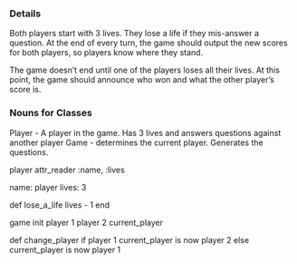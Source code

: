 ### Details

Both players start with 3 lives. They lose a life if they mis-answer a question. At the end of every turn, the game should output the new scores for both players, so players know where they stand.

The game doesn’t end until one of the players loses all their lives. At this point, the game should announce who won and what the other player’s score is.

### Nouns for Classes

Player  - A player in the game. Has 3 lives and answers questions against another player
Game - determines the current player. Generates the questions.


player 
  attr_reader :name, :lives

  name: player 
  lives: 3

  def lose_a_life
    lives - 1
  end



game
  init
    player 1
    player 2
    current_player

  def change_player
    if player 1
      current_player is now player 2
    else
      current_player is now player 1

